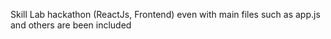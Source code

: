 Skill Lab hackathon (ReactJs, Frontend)
even with main files such as app.js and others are been included
